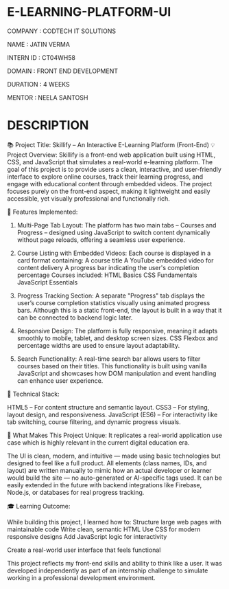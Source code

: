 # E-LEARNING-PLATFORM-UI

COMPANY : CODTECH IT SOLUTIONS

NAME : JATIN VERMA

INTERN ID : CT04WH58

DOMAIN : FRONT END DEVELOPMENT

DURATION : 4 WEEKS

MENTOR : NEELA SANTOSH

# DESCRIPTION

📚 Project Title: Skillify – An Interactive E-Learning Platform (Front-End)
💡 Project Overview:
Skillify is a front-end web application built using HTML, CSS, and JavaScript that simulates a real-world e-learning platform. The goal of this project is to provide users a clean, interactive, and user-friendly interface to explore online courses, track their learning progress, and engage with educational content through embedded videos. The project focuses purely on the front-end aspect, making it lightweight and easily accessible, yet visually professional and functionally rich.

🎯 Features Implemented:
1. Multi-Page Tab Layout:
The platform has two main tabs – Courses and Progress – designed using JavaScript to switch content dynamically without page reloads, offering a seamless user experience.

3. Course Listing with Embedded Videos:
Each course is displayed in a card format containing:
A course title
A YouTube embedded video for content delivery
A progress bar indicating the user's completion percentage
Courses included:
HTML Basics
CSS Fundamentals
JavaScript Essentials

5. Progress Tracking Section:
A separate "Progress" tab displays the user’s course completion statistics visually using animated progress bars. Although this is a static front-end, the layout is built in a way that it can be connected to backend logic later.

6. Responsive Design:
The platform is fully responsive, meaning it adapts smoothly to mobile, tablet, and desktop screen sizes. CSS Flexbox and percentage widths are used to ensure layout adaptability.

7. Search Functionality:
A real-time search bar allows users to filter courses based on their titles. This functionality is built using vanilla JavaScript and showcases how DOM manipulation and event handling can enhance user experience.

🔧 Technical Stack:

HTML5 – For content structure and semantic layout.
CSS3 – For styling, layout design, and responsiveness.
JavaScript (ES6) – For interactivity like tab switching, course filtering, and dynamic progress visuals.

🌟 What Makes This Project Unique:
It replicates a real-world application use case which is highly relevant in the current digital education era.

The UI is clean, modern, and intuitive — made using basic technologies but designed to feel like a full product.
All elements (class names, IDs, and layout) are written manually to mimic how an actual developer or learner would build the site — no auto-generated or AI-specific tags used.
It can be easily extended in the future with backend integrations like Firebase, Node.js, or databases for real progress tracking.

🎓 Learning Outcome:

While building this project, I learned how to:
Structure large web pages with maintainable code
Write clean, semantic HTML
Use CSS for modern responsive designs
Add JavaScript logic for interactivity

Create a real-world user interface that feels functional

This project reflects my front-end skills and ability to think like a user. It was developed independently as part of an internship challenge to simulate working in a professional development environment.



